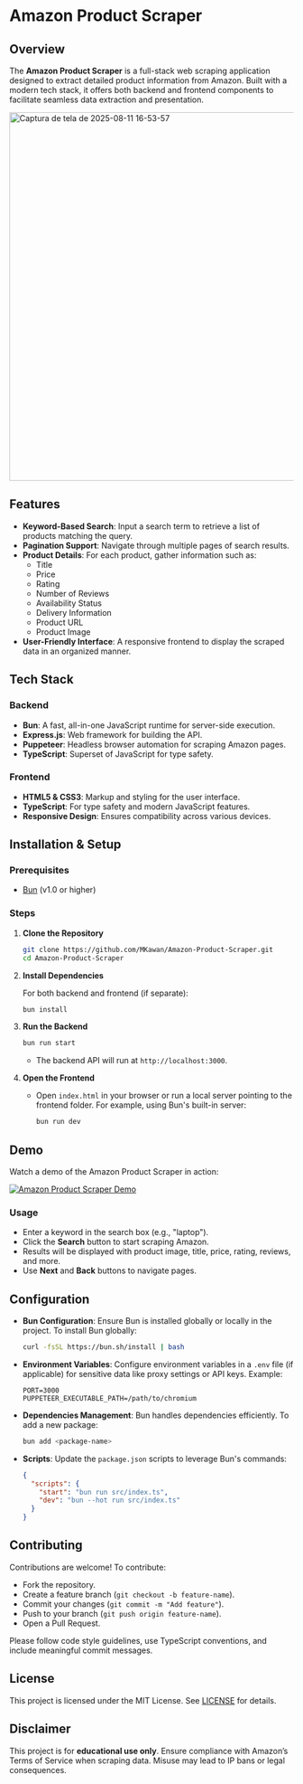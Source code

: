 # Amazon Product Scraper

## Overview

The **Amazon Product Scraper** is a full-stack web scraping application designed to extract detailed product information from Amazon. Built with a modern tech stack, it offers both backend and frontend components to facilitate seamless data extraction and presentation.

<img width="1356" height="652" alt="Captura de tela de 2025-08-11 16-53-57" src="https://github.com/user-attachments/assets/9828fd0d-483a-49a6-92c0-bc15afd6342b" />

## Features

- **Keyword-Based Search**: Input a search term to retrieve a list of products matching the query.
- **Pagination Support**: Navigate through multiple pages of search results.
- **Product Details**: For each product, gather information such as:
  - Title
  - Price
  - Rating
  - Number of Reviews
  - Availability Status
  - Delivery Information
  - Product URL
  - Product Image
- **User-Friendly Interface**: A responsive frontend to display the scraped data in an organized manner.

## Tech Stack

### Backend

- **Bun**: A fast, all-in-one JavaScript runtime for server-side execution.
- **Express.js**: Web framework for building the API.
- **Puppeteer**: Headless browser automation for scraping Amazon pages.
- **TypeScript**: Superset of JavaScript for type safety.

### Frontend

- **HTML5 & CSS3**: Markup and styling for the user interface.
- **TypeScript**: For type safety and modern JavaScript features.
- **Responsive Design**: Ensures compatibility across various devices.

## Installation & Setup

### Prerequisites

- [Bun](https://bun.sh/) (v1.0 or higher)

### Steps

1. **Clone the Repository**

   ```bash
   git clone https://github.com/MKawan/Amazon-Product-Scraper.git
   cd Amazon-Product-Scraper
   ```

2. **Install Dependencies**

   For both backend and frontend (if separate):

   ```bash
   bun install
   ```

3. **Run the Backend**

   ```bash
   bun run start
   ```

   - The backend API will run at `http://localhost:3000`.

4. **Open the Frontend**

   - Open `index.html` in your browser or run a local server pointing to the frontend folder. For example, using Bun's built-in server:

     ```bash
     bun run dev
     ```
## Demo

Watch a demo of the Amazon Product Scraper in action:

[![Amazon Product Scraper Demo](https://img.youtube.com/vi/HD-ajtcCseM/maxresdefault.jpg)](https://www.youtube.com/watch?v=HD-ajtcCseM)

### Usage

- Enter a keyword in the search box (e.g., "laptop").
- Click the **Search** button to start scraping Amazon.
- Results will be displayed with product image, title, price, rating, reviews, and more.
- Use **Next** and **Back** buttons to navigate pages.

## Configuration

- **Bun Configuration**: Ensure Bun is installed globally or locally in the project. To install Bun globally:

  ```bash
  curl -fsSL https://bun.sh/install | bash
  ```

- **Environment Variables**: Configure environment variables in a `.env` file (if applicable) for sensitive data like proxy settings or API keys. Example:

  ```plaintext
  PORT=3000
  PUPPETEER_EXECUTABLE_PATH=/path/to/chromium
  ```

- **Dependencies Management**: Bun handles dependencies efficiently. To add a new package:

  ```bash
  bun add <package-name>
  ```

- **Scripts**: Update the `package.json` scripts to leverage Bun's commands:

  ```json
  {
    "scripts": {
      "start": "bun run src/index.ts",
      "dev": "bun --hot run src/index.ts"
    }
  }
  ```

## Contributing

Contributions are welcome! To contribute:

- Fork the repository.
- Create a feature branch (`git checkout -b feature-name`).
- Commit your changes (`git commit -m "Add feature"`).
- Push to your branch (`git push origin feature-name`).
- Open a Pull Request.

Please follow code style guidelines, use TypeScript conventions, and include meaningful commit messages.

## License

This project is licensed under the MIT License. See [LICENSE](LICENSE) for details.

## Disclaimer

This project is for **educational use only**. Ensure compliance with Amazon’s Terms of Service when scraping data. Misuse may lead to IP bans or legal consequences.
